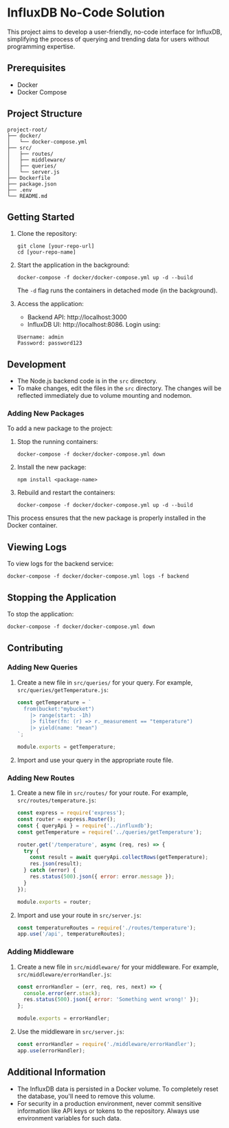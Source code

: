 # InfluxDB No-Code Solution

This project aims to develop a user-friendly, no-code interface for InfluxDB, simplifying the process of querying and trending data for users without programming expertise.

## Prerequisites

- Docker
- Docker Compose

## Project Structure

```
project-root/
├── docker/
│   └── docker-compose.yml
├── src/
│   ├── routes/
│   ├── middleware/
│   ├── queries/
│   └── server.js
├── Dockerfile
├── package.json
├── .env
└── README.md
```

## Getting Started

1. Clone the repository:
   ```
   git clone [your-repo-url]
   cd [your-repo-name]
   ```

2. Start the application in the background:
   ```
   docker-compose -f docker/docker-compose.yml up -d --build
   ```
   The `-d` flag runs the containers in detached mode (in the background).

3. Access the application:
   - Backend API: http://localhost:3000
   - InfluxDB UI: http://localhost:8086. Login using:

    ```
    Username: admin
    Password: password123
    ```

## Development

- The Node.js backend code is in the `src` directory.
- To make changes, edit the files in the `src` directory. The changes will be reflected immediately due to volume mounting and nodemon.

### Adding New Packages

To add a new package to the project:

1. Stop the running containers:
   ```
   docker-compose -f docker/docker-compose.yml down
   ```

2. Install the new package:
   ```
   npm install <package-name>
   ```

3. Rebuild and restart the containers:
   ```
   docker-compose -f docker/docker-compose.yml up -d --build
   ```

This process ensures that the new package is properly installed in the Docker container.


## Viewing Logs

To view logs for the backend service:
```
docker-compose -f docker/docker-compose.yml logs -f backend
```

## Stopping the Application

To stop the application:
```
docker-compose -f docker/docker-compose.yml down
```

## Contributing

### Adding New Queries

1. Create a new file in `src/queries/` for your query. For example, `src/queries/getTemperature.js`:

   ```javascript
   const getTemperature = `
     from(bucket:"mybucket")
       |> range(start: -1h)
       |> filter(fn: (r) => r._measurement == "temperature")
       |> yield(name: "mean")
   `;

   module.exports = getTemperature;
   ```

2. Import and use your query in the appropriate route file.

### Adding New Routes

1. Create a new file in `src/routes/` for your route. For example, `src/routes/temperature.js`:

   ```javascript
   const express = require('express');
   const router = express.Router();
   const { queryApi } = require('../influxdb');
   const getTemperature = require('../queries/getTemperature');

   router.get('/temperature', async (req, res) => {
     try {
       const result = await queryApi.collectRows(getTemperature);
       res.json(result);
     } catch (error) {
       res.status(500).json({ error: error.message });
     }
   });

   module.exports = router;
   ```

2. Import and use your route in `src/server.js`:

   ```javascript
   const temperatureRoutes = require('./routes/temperature');
   app.use('/api', temperatureRoutes);
   ```

### Adding Middleware

1. Create a new file in `src/middleware/` for your middleware. For example, `src/middleware/errorHandler.js`:

   ```javascript
   const errorHandler = (err, req, res, next) => {
     console.error(err.stack);
     res.status(500).json({ error: 'Something went wrong!' });
   };

   module.exports = errorHandler;
   ```

2. Use the middleware in `src/server.js`:

   ```javascript
   const errorHandler = require('./middleware/errorHandler');
   app.use(errorHandler);
   ```

## Additional Information

- The InfluxDB data is persisted in a Docker volume. To completely reset the database, you'll need to remove this volume.
- For security in a production environment, never commit sensitive information like API keys or tokens to the repository. Always use environment variables for such data.

